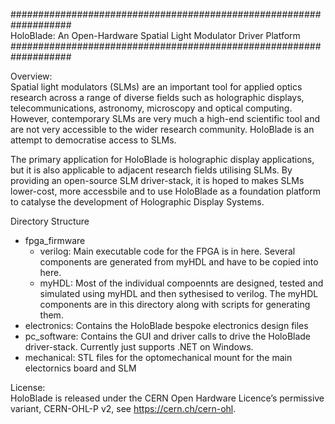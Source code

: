 ###################################################################<br/>
HoloBlade: An Open-Hardware Spatial Light Modulator Driver Platform<br/>
###################################################################<br/>

Overview:<br/>
Spatial light modulators (SLMs) are an important tool for applied optics research across a range of diverse fields such as holographic  displays, telecommunications, astronomy, microscopy and optical computing. However, contemporary SLMs are very much a high-end scientific tool and are not very accessible to the wider research community. HoloBlade is an attempt to democratise access to SLMs.<br/>

The primary application for HoloBlade is holographic display applications, but it is also applicable to adjacent research fields utilising SLMs. By providing an open-source SLM driver-stack, it is hoped to makes SLMs lower-cost, more accessbile and to use HoloBlade as a foundation platform to catalyse the development of Holographic Display Systems.

Directory Structure
- fpga_firmware<br/>
  - verilog:   Main executable code for the FPGA is in here. Several components are generated from myHDL and have to be copied into here.<br/>
  - myHDL:     Most of the individual compoennts are designed, tested and simulated using myHDL and then sythesised to verilog. The myHDL components are in this directory along with scripts for generating them.<br/>
- electronics: Contains the HoloBlade bespoke electronics design files<br/>
- pc_software: Contains the GUI and driver calls to drive the HoloBlade driver-stack. Currently just supports .NET on Windows.<br/>
- mechanical:  STL files for the optomechanical mount for the main electornics board and SLM<br/>

License:<br/>
HoloBlade is released under the CERN Open Hardware Licence’s permissive variant, CERN-OHL-P v2, see https://cern.ch/cern-ohl.
